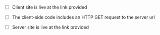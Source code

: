 - [ ] Client site is live at the link provided
- [ ] The client-side code includes an HTTP GET request to the server url 
- [ ] Server site is live at the link provided

